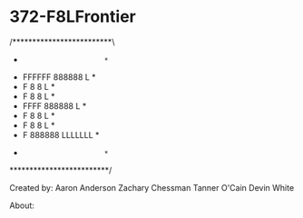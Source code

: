 # 372-F8LFrontier

/*************************\
*                         *
*  FFFFFF 888888 L        *
*  F      8    8 L        *
*  F      8    8 L        *
*  FFFF   888888 L        *
*  F      8    8 L        *
*  F      8    8 L        *
*  F      888888 LLLLLLL  *
*                         *
\*************************/

Created by:
  Aaron Anderson
    Zachary Chessman
      Tanner O'Cain
        Devin White
        
About:
